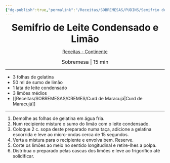 ```yaml
---
{"dg-publish":true,"permalink":"/Receitas/SOBREMESAS/PUDINS/Semifrio de Leite Condensado e Limão/","title":"Semifrio de Leite Condensado e Limão","tags":["👁️‍🗨️Por Testar"]}
---
```


<div style="text-align: center;"> <span style="font-size: 30px;"><b>Semifrio de Leite Condensado e Limão</b></span> </div>

<span class="center"> <center> [Receitas - Continente](https://feed.continente.pt/receitas/semifrio-leite-condensado-limao-curd-maracuja) </center></span>

<div style="text-align: center;"> <span style="font-size: 16px;">  Sobremesa | 15 min </span> </div>

---
- 3 folhas de gelatina
- 50 ml de sumo de limão
- 1 lata de leite condensado
- 3 limões médios
- [[Receitas/SOBREMESAS/CREMES/Curd de Maracujá\|Curd de Maracujá]]
---
1.  Demolhe as folhas de gelatina em água fria.  
2. Num recipiente misture o sumo do limão com o leite condensado.
3. Coloque 2 c. sopa deste preparado numa taça, adicione a gelatina escorrida e leve ao micro-ondas cerca de 15 segundos.
4. Verta a mistura para o recipiente e envolva bem. Reserve.
5. Corte os limões ao meio no sentido longitudinal e retire-lhes a polpa.  
6. Distribua o preparado pelas cascas dos limões e leve ao frigorífico até solidificar.